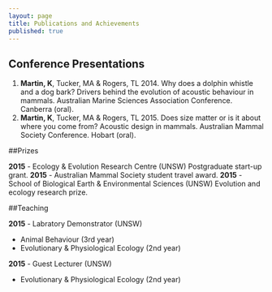```yaml
---
layout: page
title: Publications and Achievements
published: true
---
```


## Conference Presentations

1. **Martin, K**, Tucker, MA & Rogers, TL 2014. Why does a dolphin whistle and a dog bark? Drivers behind the evolution of acoustic behaviour in mammals. Australian Marine Sciences Association Conference. Canberra (oral).
2. **Martin, K**, Tucker, MA & Rogers, TL 2015. Does size matter or is it about where you come from? Acoustic design in mammals. Australian Mammal Society Conference. Hobart (oral).


##Prizes

**2015** - Ecology & Evolution Research Centre (UNSW) Postgraduate start-up grant.
**2015** - Australian Mammal Society student travel award.
**2015** - School of Biological Earth & Environmental Sciences (UNSW) Evolution and ecology research prize.


##Teaching


**2015** - Labratory Demonstrator (UNSW)
- Animal Behaviour (3rd year)
- Evolutionary & Physiological Ecology (2nd year)

**2015** - Guest Lecturer (UNSW)
- Evolutionary & Physiological Ecology (2nd year)







